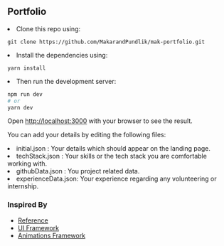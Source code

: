 ## Portfolio

<li>Clone this repo using:

```$xslt
git clone https://github.com/MakarandPundlik/mak-portfolio.git
```

<li>Install the dependencies using:

```$xslt
yarn install
```

<li>Then run the development server:

```bash
npm run dev
# or
yarn dev
```

Open [http://localhost:3000](http://localhost:3000) with your browser to see the result.

You can add your details by editing the following files:
<li>initial.json : Your details which should appear on the landing page.
<li>techStack.json : Your skills or the tech stack you are comfortable working with.
<li>githubData.json : You project related data.
<li>experienceData.json: Your experience regarding any volunteering or internship.


### Inspired By
- [Reference](https://github.com/kausko/Portfolio/)
- [UI Framework](https://material-ui.com/)
- [Animations Framework](https://www.framer.com/motion/)
